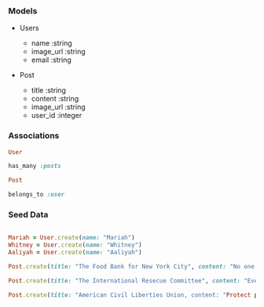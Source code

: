 ### Models 

- Users 
    - name :string 
    - image_url :string 
    - email :string

- Post 
    - title :string 
    - content :string 
    - image_url :string 
    - user_id :integer 

### Associations 

```ruby 
User

has_many :posts 

Post 

belongs_to :user

```

### Seed Data 

```ruby 

Mariah = User.create(name: "Mariah")
Whitney = User.create(name: "Whitney") 
Aaliyah = User.create(name: "Aaliyah") 

Post.create(title: "The Food Bank for New York City", content: "No one should be hungry", image_url: "https://www.foodbanknyc.org/wp-content/uploads/mission_moment.jpg", user_id: Mariah.id)

Post.create(title: "The International Resecue Committee", content: "Everybody should have the right to live in a safe environment", image_url: "https://upload.wikimedia.org/wikipedia/commons/thumb/e/e3/Iraqi_Yazidi_refugees_in_Newroz_camp_receive_help_from_International_Rescue_Committee_%2814912783561%29.jpg/2560px-Iraqi_Yazidi_refugees_in_Newroz_camp_receive_help_from_International_Rescue_Committee_%2814912783561%29.jpg", user_id: Whitney.id) 

Post.create(title: "American Civil Liberties Union, content: "Protect peoples civil rights and liberties", image_url: "https://www.aclusocal.org/sites/default/files/styles/homepage_carousel_wide_580x304/public/field_image/web15-siteimages-clrp.jpg?itok=_UjZwxtR", user_id: Aaliyah.id)


``` 